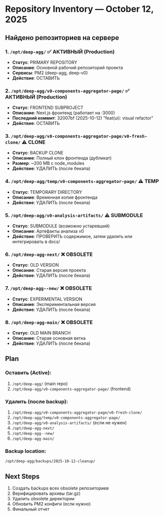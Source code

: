 # Repository Inventory — October 12, 2025

## Найдено репозиториев на сервере

### 1. `/opt/deep-agg/` ✅ АКТИВНЫЙ (Production)
- **Статус**: PRIMARY REPOSITORY
- **Описание**: Основной рабочий репозиторий проекта
- **Сервисы**: PM2 (deep-agg, deep-v0)
- **Действие**: ОСТАВИТЬ

### 2. `/opt/deep-agg/v0-components-aggregator-page/` ✅ АКТИВНЫЙ (Production)
- **Статус**: FRONTEND SUBPROJECT
- **Описание**: Next.js фронтенд (работает на :3000)
- **Последний коммит**: 32007bf (2025-10-12) "feat(ui): visual refactor"
- **Действие**: ОСТАВИТЬ

### 3. `/opt/deep-agg/v0-components-aggregator-page/v0-fresh-clone/` ⚠️ CLONE
- **Статус**: BACKUP CLONE
- **Описание**: Полный клон фронтенда (дубликат)
- **Размер**: ~200 MB с node_modules
- **Действие**: УДАЛИТЬ (после бекапа)

### 4. `/opt/deep-agg/temp/v0-components-aggregator-page/` ⚠️ TEMP
- **Статус**: TEMPORARY DIRECTORY
- **Описание**: Временная копия фронтенда
- **Действие**: УДАЛИТЬ (после бекапа)

### 5. `/opt/deep-agg/v0-analysis-artifacts/` ⚠️ SUBMODULE
- **Статус**: SUBMODULE (возможно устаревший)
- **Описание**: Артефакты анализа v0
- **Действие**: ПРОВЕРИТЬ содержимое, затем удалить или интегрировать в docs/

### 6. `/opt/deep-agg-next/` ❌ OBSOLETE
- **Статус**: OLD VERSION
- **Описание**: Старая версия проекта
- **Действие**: УДАЛИТЬ (после бекапа)

### 7. `/opt/deep-agg--new/` ❌ OBSOLETE
- **Статус**: EXPERIMENTAL VERSION
- **Описание**: Экспериментальная версия
- **Действие**: УДАЛИТЬ (после бекапа)

### 8. `/opt/deep-agg-main/` ❌ OBSOLETE
- **Статус**: OLD MAIN BRANCH
- **Описание**: Старая основная ветка
- **Действие**: УДАЛИТЬ (после бекапа)

## Plan

### Оставить (Active):
1. `/opt/deep-agg/` (main repo)
2. `/opt/deep-agg/v0-components-aggregator-page/` (frontend)

### Удалить (после backup):
1. `/opt/deep-agg/v0-components-aggregator-page/v0-fresh-clone/`
2. `/opt/deep-agg/temp/v0-components-aggregator-page/`
3. `/opt/deep-agg/v0-analysis-artifacts/` (если не нужен)
4. `/opt/deep-agg-next/`
5. `/opt/deep-agg--new/`
6. `/opt/deep-agg-main/`

### Backup location:
`/opt/deep-agg/backups/2025-10-12-cleanup/`

## Next Steps
1. Создать backups всех obsolete репозиториев
2. Верифицировать архивы (tar.gz)
3. Удалить obsolete директории
4. Обновить PM2 конфиги (если нужно)
5. Финальный отчет
